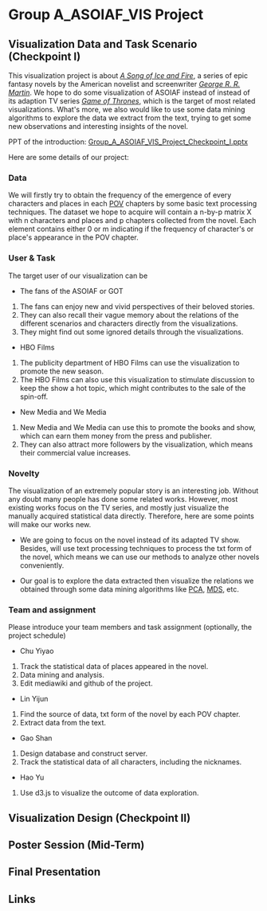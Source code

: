 # Group A_ASOIAF_VIS Project

## Visualization Data and Task Scenario (Checkpoint I)

This visualization project is about [*A Song of Ice and Fire*](https://en.wikipedia.org/wiki/A_Song_of_Ice_and_Fire), a series of epic fantasy novels by the American novelist and screenwriter [*George R. R. Martin*](https://en.wikipedia.org/wiki/George_R._R._Martin). We hope to do some visualization of ASOIAF instead of instead of its adaption TV series [*Game of Thrones*](https://en.wikipedia.org/wiki/Game_of_Thrones), which is the target of most related visualizations. What's more, we also would like to use some data mining algorithms to explore the data we extract from the text, trying to get some new observations and interesting insights of the novel. 

PPT of the introduction: [Group_A_ASOIAF_VIS_Project_Checkpoint_I.pptx](http://ddl.escience.cn/f/BdPz)

Here are some details of our project:

### Data

We will firstly try to obtain the frequency of the emergence of every characters and places in each [POV](https://en.wikipedia.org/wiki/Narration) chapters by some basic text processing techniques. The dataset we hope to acquire will contain a n-by-p matrix X with n characters and places and p chapters collected from the novel. Each element contains either 0 or m indicating if the frequency of character's or place's appearance in the POV chapter.

### User & Task

The target user of our visualization can be

* The fans of the ASOIAF or GOT
1. The fans can enjoy new and vivid perspectives of their beloved stories. 
2. They can also recall their vague memory about the relations of the different scenarios and characters directly from the visualizations.
3. They might find out some ignored details through the visualizations.

* HBO Films
1. The publicity department of HBO Films can use the visualization to promote the new season.
2. The HBO Films can also use this visualization to stimulate discussion to keep the show a hot topic, which might contributes to the sale of the spin-off. 

* New Media and We Media
1. New Media and We Media can use this to promote the books and show, which can earn them money from the press and publisher.
2. They can also attract more followers by the visualization, which means their commercial value increases.

### Novelty

The visualization of an extremely popular story is an interesting job. Without any doubt many people has done some related works. However, most existing works focus on the TV series, and mostly just visualize the manually acquired statistical data directly. Therefore, here are some points will make our works new.

* We are going to focus on the novel instead of its adapted TV show. Besides, will use text processing techniques to process the txt form of the novel, which means we can use our methods to analyze other novels conveniently.

* Our goal is to explore the data extracted then visualize the relations we obtained through some data mining algorithms like [PCA](https://en.wikipedia.org/wiki/Principal_component_analysis), [MDS](https://en.wikipedia.org/wiki/Multidimensional_scaling), etc.

### Team and assignment

Please introduce your team members and task assignment (optionally, the project schedule)
* Chu Yiyao
1. Track the statistical data of places appeared in the novel.
2. Data mining and analysis.
3. Edit mediawiki and github of the project.

* Lin Yijun
1. Find the source of data, txt form of the novel by each POV chapter.
2. Extract data from the text.

* Gao Shan
1. Design database and construct server.
2. Track the statistical data of all characters, including the nicknames.

* Hao Yu
1. Use d3.js to visualize the outcome of data exploration.



## Visualization Design (Checkpoint II)

## Poster Session (Mid-Term)

## Final Presentation

## Links
